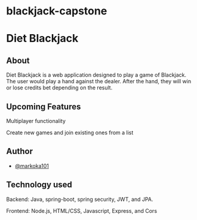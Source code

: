 # blackjack-capstone
# Diet Blackjack

## About
Diet Blackjack is a web application designed to play a game of Blackjack. The user would
play a hand against the dealer. After the hand, they will win or lose credits bet depending
on the result.

## Upcoming Features
Multiplayer functionality

Create new games and join existing ones from a list

## Author
- [@markoka101](https://github.com/markoka101)

## Technology used

Backend: Java, spring-boot, spring security, JWT, and JPA.

Frontend: Node.js, HTML/CSS, Javascript, Express, and Cors

